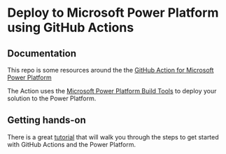 # Deploy to Microsoft Power Platform using GitHub Actions

## Documentation
This repo is some resources around the the [GitHub Action for Microsoft Power Platform](https://learn.microsoft.com/en-us/power-platform/alm/devops-github-actions)

The Action uses the [Microsoft Power Platform Build Tools](https://learn.microsoft.com/en-us/power-platform/alm/devops-build-tools) to deploy your solution to the Power Platform.

## Getting hands-on
There is a great [tutorial](https://learn.microsoft.com/en-us/power-platform/alm/tutorials/github-actions-start) that will walk you through the steps to get started with GitHub Actions and the Power Platform.

